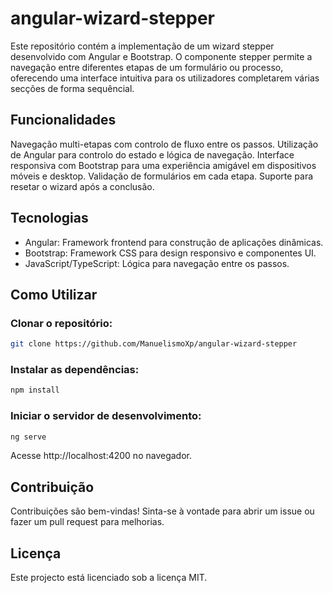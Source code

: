 # angular-wizard-stepper

Este repositório contém a implementação de um wizard stepper desenvolvido com Angular e Bootstrap. O componente stepper permite a navegação entre diferentes etapas de um formulário ou processo, oferecendo uma interface intuitiva para os utilizadores completarem várias secções de forma sequêncial.

## Funcionalidades

Navegação multi-etapas com controlo de fluxo entre os passos.
Utilização de Angular para controlo do estado e lógica de navegação.
Interface responsiva com Bootstrap para uma experiência amigável em dispositivos móveis e desktop.
Validação de formulários em cada etapa.
Suporte para resetar o wizard após a conclusão.

## Tecnologias

- Angular: Framework frontend para construção de aplicações dinâmicas.
- Bootstrap: Framework CSS para design responsivo e componentes UI.
- JavaScript/TypeScript: Lógica para navegação entre os passos.

## Como Utilizar

### Clonar o repositório:

```bash
git clone https://github.com/ManuelismoXp/angular-wizard-stepper
```

### Instalar as dependências:

```bash
npm install
```

### Iniciar o servidor de desenvolvimento:

```bash
ng serve
```

Acesse http://localhost:4200 no navegador.

## Contribuição

Contribuições são bem-vindas! Sinta-se à vontade para abrir um issue ou fazer um pull request para melhorias.

## Licença

Este projecto está licenciado sob a licença MIT.
